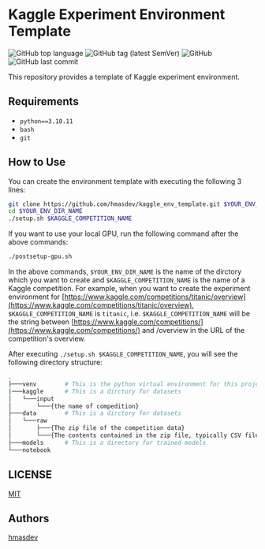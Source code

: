 # Kaggle Experiment Environment Template

![GitHub top language](https://img.shields.io/github/languages/top/hmasdev/kaggle_env_template)
![GitHub tag (latest SemVer)](https://img.shields.io/github/v/tag/hmasdev/kaggle_env_template?sort=semver)
![GitHub](https://img.shields.io/github/license/hmasdev/kaggle_env_template)
![GitHub last commit](https://img.shields.io/github/last-commit/hmasdev/kaggle_env_template)

This repository provides a template of Kaggle experiment environment.

## Requirements

- `python==3.10.11`
- `bash`
- `git`

## How to Use

You can create the environment template with executing the following 3 lines:

```sh
git clone https://github.com/hmasdev/kaggle_env_template.git $YOUR_ENV_DIR_NAME
cd $YOUR_ENV_DIR_NAME
./setup.sh $KAGGLE_COMPETITION_NAME
```

If you want to use your local GPU, run the following command after the above commands:

```sh
./postsetup-gpu.sh
```

In the above commands, `$YOUR_ENV_DIR_NAME` is the name of the dirctory which you want to create and `$KAGGLE_COMPETITION_NAME` is the name of a Kaggle competition.
For example, when you want to create the experiment environment for [https://www.kaggle.com/competitions/titanic/overview](https://www.kaggle.com/competitions/titanic/overview), `$KAGGLE_COMPETITION_NAME` is `titanic`, i.e. `$KAGGLE_COMPETITION_NAME` will be the string between [https://www.kaggle.com/competitions/](https://www.kaggle.com/competitions/) and /overview in the URL of the competition's overview.

After executing `./setup.sh $KAGGLE_COMPETITION_NAME`, you will see the following directory structure:

```sh
.
├───venv        # This is the python virtual environment for this project
|───kaggle      # This is a dirctory for datasets
│   └───input
│       └───{the name of compedition}
├───data        # This is a dirctory for datasets
│   └───raw
│       ├───{The zip file of the competition data}
│       └───{The contents contained in the zip file, typically CSV files}
├───models      # This is a directory for trained models
└───notebook
```

## LICENSE

[MIT](https://github.com/hmasdev/kaggle_env_template/tree/main/LICENSE)

## Authors

[hmasdev](https://github.com/hmasdev)

